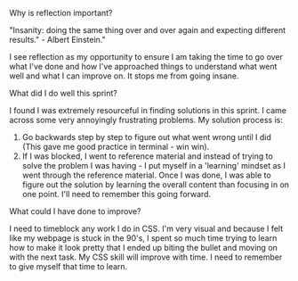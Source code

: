 Why is reflection important?

"Insanity: doing the same thing over and over again and expecting different results." - Albert Einstein."

I see reflection as my opportunity to ensure I am taking the time to go over what I've done and how I've approached things to understand what went well and what I can improve on.
It stops me from going insane.

What did I do well this sprint?

I found I was extremely resourceful in finding solutions in this sprint.  I came across some very annoyingly frustrating problems.  My solution process is: 
1. Go backwards step by step to figure out what went wrong until I did (This gave me good practice in terminal - win win).  
2. If I was blocked, I went to reference material and instead of trying to solve the problem I was having - I put myself in a 'learning' mindset as I went through the reference material.
Once I was done, I was able to figure out the  solution by learning the overall content than focusing in on one point.  I'll need to remember this going forward.


What could I have done to improve?

I need to timeblock any work I do in CSS.  I'm very visual and because I felt like my webpage is stuck in the 90's, I spent so much time trying to learn how to make it look pretty that I ended up biting the bullet and moving on with the next task.
My CSS skill will improve with time.  I need to remember to give myself that time to learn.